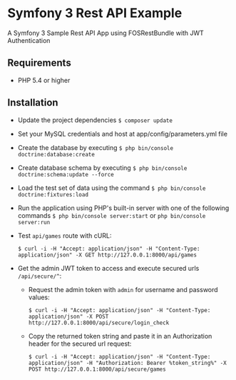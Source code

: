 # Symfony 3 Rest API Example

A Symfony 3 Sample Rest API App using FOSRestBundle with JWT Authentication

## Requirements

- PHP 5.4 or higher

## Installation

- Update the project dependencies `$ composer update`
- Set your MySQL credentials and host at app/config/parameters.yml file
- Create the database by executing `$ php bin/console doctrine:database:create`
- Create database schema by executing `$ php bin/console doctrine:schema:update --force`
- Load the test set of data using the command `$ php bin/console doctrine:fixtures:load`
- Run the application using PHP's built-in server with one of the following commands `$ php bin/console server:start` or `php bin/console server:run`
- Test `api/games` route with cURL:

   `$ curl -i -H "Accept: application/json" -H "Content-Type: application/json" -X GET http://127.0.0.1:8000/api/games`

- Get the admin JWT token to access and execute secured urls `/api/secure/^`:
  - Request the admin token with `admin` for username and password values:

    `$ curl -i -H "Accept: application/json" -H "Content-Type: application/json" -X POST http://127.0.0.1:8000/api/secure/login_check`

  - Copy the returned token string and paste it in an Authorization header for
    the secured url request:

    `$ curl -i -H "Accept: application/json" -H "Content-Type: application/json" -H "Authorization: Bearer %token_string%" -X POST http://127.0.0.1:8000/api/secure/games`